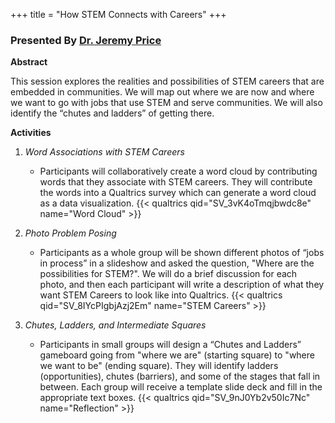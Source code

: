 +++
title = "How STEM Connects with Careers"
+++

### Presented By [Dr. Jeremy Price](https://dehsi2022.netlify.app/background/meettheteam/#dr-jeremy-price)

**Abstract**

This session explores the realities and possibilities of STEM careers that are embedded in communities. We will map out where we are now and where we want to go with jobs that use STEM and serve communities. We will also identify the “chutes and ladders” of getting there.

**Activities**
1. *Word Associations with STEM Careers*
	* Participants will collaboratively create a word cloud by contributing words that they associate with STEM careers. They will contribute the words into a Qualtrics survey which can generate a word cloud as a data visualization.
	{{< qualtrics qid="SV_3vK4oTmqjbwdc8e" name="Word Cloud" >}}

2. *Photo Problem Posing*
	* Participants as a whole group will be shown different photos of “jobs in process” in a slideshow and asked the question, "Where are the possibilities for STEM?". We will do a brief discussion for each photo, and then each participant will write a description of what they want STEM Careers to look like into Qualtrics.
	{{< qualtrics qid="SV_8IYcPIgbjAzj2Em" name="STEM Careers" >}}

3. *Chutes, Ladders, and Intermediate Squares*
	* Participants in small groups will design a “Chutes and Ladders” gameboard going from "where we are" (starting square) to "where we want to be" (ending square). They will identify ladders (opportunities), chutes (barriers), and some of the stages that fall in between. Each group will receive a template slide deck and fill in the appropriate text boxes.
	{{< qualtrics qid="SV_9nJ0Yb2v50Ic7Nc" name="Reflection" >}}